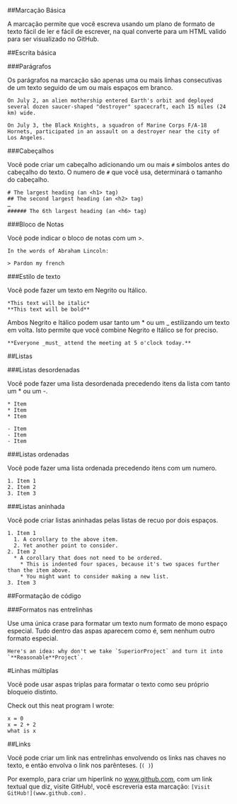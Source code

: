 ##Marcação Básica 

A marcação permite que você escreva usando um plano de formato de texto fácil de ler e fácil de escrever, na qual converte para um HTML valido para ser visualizado no GitHub.

##Escrita básica

###Parágrafos 

Os parágrafos na marcação são apenas uma ou mais linhas consecutivas de um texto seguido de um ou mais espaços em branco.
```
On July 2, an alien mothership entered Earth's orbit and deployed several dozen saucer-shaped "destroyer" spacecraft, each 15 miles (24 km) wide.

On July 3, the Black Knights, a squadron of Marine Corps F/A-18 Hornets, participated in an assault on a destroyer near the city of Los Angeles.
```

###Cabeçalhos 

Você pode criar um cabeçalho adicionando um ou mais ```#``` símbolos antes do cabeçalho do texto. O numero de ```#``` que você usa, determinará o tamanho do cabeçalho.
```
# The largest heading (an <h1> tag)
## The second largest heading (an <h2> tag)
…
###### The 6th largest heading (an <h6> tag)
```

###Bloco de Notas

Você pode indicar o bloco de notas com um >.
```
In the words of Abraham Lincoln:

> Pardon my french
```

###Estilo de texto

Você pode fazer um texto em Negrito ou Itálico.
```
*This text will be italic*
**This text will be bold**
```
Ambos Negrito e Itálico podem usar tanto um * ou um _ estilizando um texto em volta. Isto permite que você combine Negrito e Itálico se for preciso.
```
**Everyone _must_ attend the meeting at 5 o'clock today.**
```

##Listas

###Listas desordenadas

Você pode fazer uma lista desordenada precedendo itens da lista com tanto um * ou um -.
```
* Item
* Item
* Item

- Item
- Item
- Item
```
###Listas ordenadas

Você pode fazer uma lista ordenada precedendo itens com um numero. 
```
1. Item 1
2. Item 2
3. Item 3
```

###Listas aninhada

Você pode criar listas aninhadas pelas listas de recuo por dois espaços.
```
1. Item 1
  1. A corollary to the above item.
  2. Yet another point to consider.
2. Item 2
  * A corollary that does not need to be ordered.
    * This is indented four spaces, because it's two spaces further than the item above.
    * You might want to consider making a new list.
3. Item 3
```

##Formatação de código 

###Formatos nas entrelinhas

Use uma única crase para formatar um texto num formato de mono espaço especial. Tudo dentro das aspas aparecem como é, sem nenhum outro formato especial.
```
Here's an idea: why don't we take `SuperiorProject` and turn it into `**Reasonable**Project`.
```

#Linhas múltiplas

Você pode usar aspas triplas para formatar o texto como seu próprio bloqueio distinto. 

Check out this neat program I wrote:

```
x = 0
x = 2 + 2
what is x
```

##Links

Você pode criar um link nas entrelinhas envolvendo os links nas chaves no texto, e então envolva o link nos parênteses. (``` ( ) ```)

Por exemplo, para criar um hiperlink no www.github.com, com um link textual que diz, visite GitHub!, você escreveria esta marcação: ``` [Visit GitHub!](www.github.com). ```





